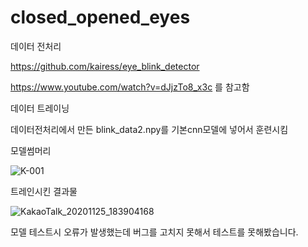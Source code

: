 # closed_opened_eyes

데이터 전처리 

https://github.com/kairess/eye_blink_detector

https://www.youtube.com/watch?v=dJjzTo8_x3c 를 참고함



데이터 트레이닝

데이터전처리에서 만든 blink_data2.npy를 기본cnn모델에 넣어서 훈련시킴


모델썸머리

![K-001](https://user-images.githubusercontent.com/70885961/100229637-e5e41880-2f67-11eb-8af4-403230408b22.png)

트레인시킨 결과물

![KakaoTalk_20201125_183904168](https://user-images.githubusercontent.com/70885961/100229829-2d6aa480-2f68-11eb-8764-d2e65625c846.png)

모델 테스트시 오류가 발생했는데 버그를 고치지 못해서 테스트를 못해봤습니다.
